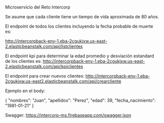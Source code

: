 Microservicio del Reto Intercorp


Se asume que cada cliente tiene un tiempo de vida aproximada de 80 años.

El endpoint de todos los clientes incluyendo la fecha probable de muerte es:

http://intercorpback-env-1.eba-2cgukjxw.us-east-2.elasticbeanstalk.com/api/listclientes

El endpoint kpi para determinar la edad promedio y desviación estandard de los clientes es:
 http://intercorpback-env-1.eba-2cgukjxw.us-east-2.elasticbeanstalk.com/api/kpiclientes

El endpoint para crear nuevos clientes: 
http://intercorpback-env-1.eba-2cgukjxw.us-east2.elasticbeanstalk.com/api/crearcliente

Ejemplo en el body:

{ "nombres": "Juan", "apellidos": "Perez", "edad": 39, "fecha_nacimiento": "1981-01-21" }

Swagger: https://intercorp-ms.firebaseapp.com/swagger.json



